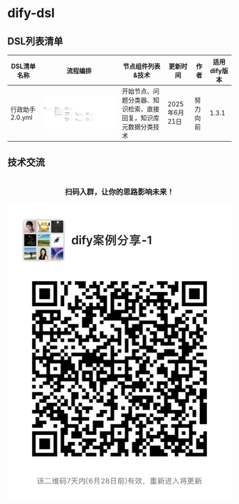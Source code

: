 # dify-dsl

## DSL列表清单

| DSL清单名称                          | 流程编排                                                                                                                  | 节点组件列表&技术                       | 更新时间       | 作者   | 适用dify版本 |
| ------------------------------------ |-----------------------------------------------------------------------------------------------------------------------|---------------------------------|------------|------|----------|
| 行政助手2.0.yml | <img src="./images/行政助手2.0.png" alt="" style="width: 100%;"/> | 开始节点、问题分类器、知识检索、直接回复，知识库元数据分类技术 | 2025年6月21日 | 努力向前 | 1.3.1    |

## 技术交流

<div style="display: flex; align-items: center; justify-content: space-around;">
  <div style="text-align: center;">
    <h3>扫码入群，让你的思路影响未来！</h3>
    <img src="images/dify-28.jpg" alt="" style="width: 100%;"/>
  </div>
</div>
